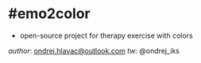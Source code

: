 #emo2color
====================

- open-source project for therapy exercise with colors

*author*: ondrej.hlavac@outlook.com
*tw*: @ondrej_iks
